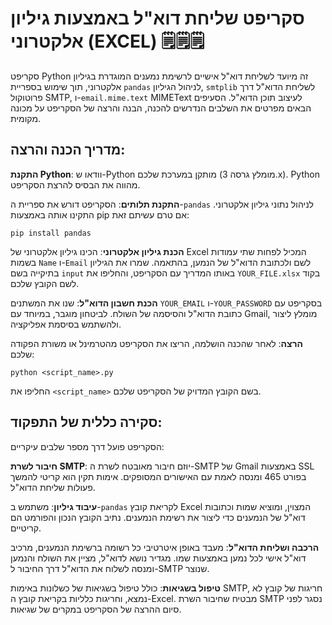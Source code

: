 # סקריפט שליחת דוא"ל באמצעות גיליון אלקטרוני (EXCEL) 🗒️🗒️🗒️

סקריפט Python זה מיועד לשליחת דוא"ל אישיים לרשימת נמענים המוגדרת בגיליון אלקטרוני, תוך שימוש בספריית `pandas` לניהול הגיליון, `smtplib` לשליחת הדוא"ל דרך פרוטוקול SMTP, ו-`email.mime.text` MIMEText לעיצוב תוכן הדוא"ל. הסעיפים הבאים מפרטים את השלבים הנדרשים להכנה, הבנה והרצה של הסקריפט על מכונה מקומית.

## מדריך הכנה והרצה:

**התקנת Python**: וודאו ש-Python מותקן במערכת שלכם (מומלץ גרסה 3.x). Python מהווה את הבסיס להרצת הסקריפט.

**התקנת תלותים**: הסקריפט דורש את ספריית ה-`pandas` לניהול נתוני גיליון אלקטרוני. התקינו אותה באמצעות pip אם טרם עשיתם זאת:

    
    pip install pandas
    

   **הכנת גיליון אלקטרוני**: הכינו גיליון אלקטרוני של Excel המכיל לפחות שתי עמודות בשמות `Name` ו-`Email` לשם ולכתובת הדוא"ל של הנמען, בהתאמה. שמרו את הגיליון בתיקייה בשם `input` באותו המדריך עם הסקריפט, והחליפו את `YOUR_FILE.xlsx` בקוד לשם הקובץ שלכם.

   **הכנת חשבון הדוא"ל**: שנו את המשתנים `YOUR_EMAIL` ו-`YOUR_PASSWORD` בסקריפט עם כתובת הדוא"ל והסיסמה של השולח. לביטחון מוגבר, במיוחד עם Gmail, מומלץ ליצור ולהשתמש בסיסמת אפליקציה.

   **הרצה**: לאחר שהכנה הושלמה, הריצו את הסקריפט מהטרמינל או משורת הפקודה שלכם:
    
    python <script_name>.py
    
    
החליפו את `<script_name>` בשם הקובץ המדויק של הסקריפט שלכם.

## סקירה כללית של התפקוד:

הסקריפט פועל דרך מספר שלבים עיקריים:

   **חיבור לשרת SMTP**: יוזם חיבור מאובטח לשרת ה-SMTP של Gmail באמצעות SSL בפורט 465 ומנסה לאמת עם האישורים המסופקים. אימות תקין הוא קריטי להמשך פעולות שליחת הדוא"ל.

   **עיבוד גיליון**: משתמש ב-`pandas` לקריאת קובץ Excel המצוין, ומוציא שמות וכתובות דוא"ל של הנמענים כדי ליצור את רשימת הנמענים. נתיב הקובץ הנכון והפורמט הם קריטיים.

   **הרכבה ושליחת הדוא"ל**: מעבד באופן איטרטיבי כל רשומה ברשימת הנמענים, מרכיב דוא"ל אישי לכל נמען באמצעות שמו. מגדיר נושא לדוא"ל, מציין את השולח והנמען ומנסה לשלוח את הדוא"ל דרך החיבור ל-SMTP שנוצר.

   **טיפול בשגיאות**: כולל טיפול בשגיאות של כשלונות באימות SMTP, חריגות של קובץ לא נמצא, וחריגות כלליות בקריאת קובץ ה-Excel. מבטיח שחיבור השרת SMTP נסגר לפני סיום ההרצה של הסקריפט במקרים של שגיאות. 
